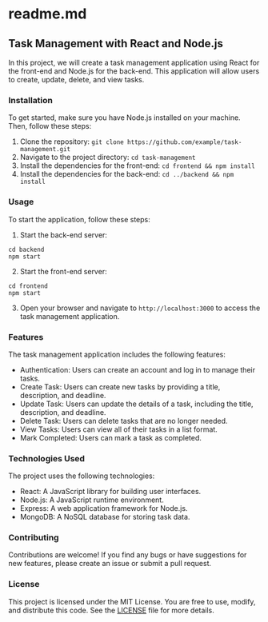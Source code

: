 # readme.md

## Task Management with React and Node.js

In this project, we will create a task management application using React for the front-end and Node.js for the back-end. This application will allow users to create, update, delete, and view tasks.

### Installation

To get started, make sure you have Node.js installed on your machine. Then, follow these steps:

1. Clone the repository: `git clone https://github.com/example/task-management.git`
2. Navigate to the project directory: `cd task-management`
3. Install the dependencies for the front-end: `cd frontend && npm install`
4. Install the dependencies for the back-end: `cd ../backend && npm install`

### Usage

To start the application, follow these steps:

1. Start the back-end server:
```shell
cd backend
npm start
```

2. Start the front-end server:
```shell
cd frontend
npm start
```

3. Open your browser and navigate to `http://localhost:3000` to access the task management application.

### Features

The task management application includes the following features:

- Authentication: Users can create an account and log in to manage their tasks.
- Create Task: Users can create new tasks by providing a title, description, and deadline.
- Update Task: Users can update the details of a task, including the title, description, and deadline.
- Delete Task: Users can delete tasks that are no longer needed.
- View Tasks: Users can view all of their tasks in a list format.
- Mark Completed: Users can mark a task as completed.

### Technologies Used

The project uses the following technologies:

- React: A JavaScript library for building user interfaces.
- Node.js: A JavaScript runtime environment.
- Express: A web application framework for Node.js.
- MongoDB: A NoSQL database for storing task data.

### Contributing

Contributions are welcome! If you find any bugs or have suggestions for new features, please create an issue or submit a pull request.

### License

This project is licensed under the MIT License. You are free to use, modify, and distribute this code. See the [LICENSE](./LICENSE) file for more details.